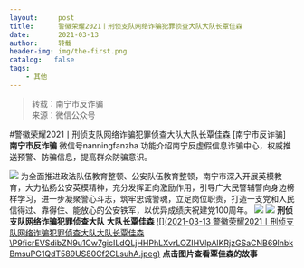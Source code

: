 ```yaml
---
layout:     post
title:      警徽荣耀2021丨刑侦支队网络诈骗犯罪侦查大队大队长覃佳森
date:       2021-03-13
author:     转载
header-img: img/the-first.png
catalog:   false
tags:
    - 其他
---
```


<blockquote><p>转载：南宁市反诈骗<br>
来源：微信公众号</p></blockquote>

#警徽荣耀2021丨刑侦支队网络诈骗犯罪侦查大队大队长覃佳森
[南宁市反诈骗]
**南宁市反诈骗**
微信号nanningfanzha
功能介绍南宁反虚假信息诈骗中心，权威推送预警、防骗信息，提高群众防骗意识。

![]({{site.baseurl}}/postimg/P9ficrEVSdibbr4LAjnQhUFicAR4XyusQBaIh1n3fO6EeIrkj4YbCIbZp2etnAvnSTtm9XPS1Ay3nzlIxUD2ouW7w.gif)
为全面推进政法队伍教育整顿、公安队伍教育整顿，南宁市深入开展英模教育，大力弘扬公安英模精神，充分发挥正向激励作用，引导广大民警辅警向身边榜样学习，进一步凝聚警心斗志，筑牢忠诚警魂，立足岗位职责，打造一支党和人民信得过、靠得住、能放心的公安铁军，以优异成绩庆祝建党100周年。
![]({{site.baseurl}}/postimg/P9ficrEVSdibbr4LAjnQhUFicAR4XyusQBajPiah6bXgxsibUic3zlGedl5oeWD4s3iad30bnz7b1BlB7RO81h2hI7QZQ.gif)
![]({{site.baseurl}}/postimg/P9ficrEVSdibaMUtLx2wC3CPWhE5c01YnAboxf7eUZeJamPicDYtMT9TqibThVO6HGBJM5s0WLZglSvFNeHLUP8nBQ.png)
**刑侦支队网络诈骗犯罪侦查大队**
**大队长覃佳森**
[![](2021-03-13
警徽荣耀2021丨刑侦支队网络诈骗犯罪侦查大队大队长覃佳森\\P9ficrEVSdibZN9u1Cw7gicILdQLjHHPhLXvrLOZIHVlpAlKRjzGSaCNB69lnbkBmsuPG1QdT589US80Cf2CLsuhA.jpeg)](https://mp.weixin.qq.com/s?__biz=MjM5NTMzMDM5Mg==&mid=2650269207&idx=2&sn=a7700765b5b70f60b3e2741dec8a4885&scene=21#wechat_redirect)
**点击图片查看覃佳森的故事**
